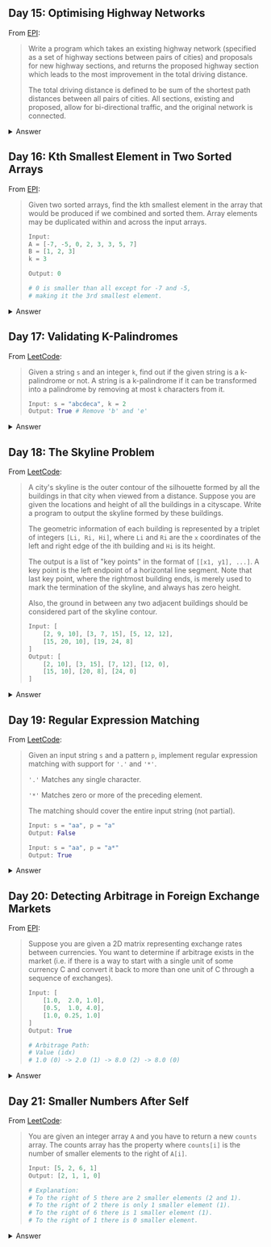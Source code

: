 ## Day 15: Optimising Highway Networks

From [EPI](https://github.com/adnanaziz/EPIJudge/blob/master/epi_judge_python/road_network.py):

> Write a program which takes an existing highway network (specified as a set of highway sections between pairs of cities) and proposals for new highway sections, and returns the proposed highway section which leads to the most improvement in the total driving distance.
> 
> The total driving distance is defined to be sum of the shortest path distances between all pairs of cities. All sections, existing and proposed, allow for bi-directional traffic, and the original network is connected.
>

<details><summary>Answer</summary>

View [walkthrough](https://yao.page/posts/optimising-highway-networks-python/):

```py
Highway = collections.namedtuple('Highway', ('x', 'y', 'dist'))

def find_best_proposal(H, P, n):

    # Computing existing shortest distances
    M = [[math.inf for _ in range(n)] for _ in range(n)]

    for i in range(n):
        M[i][i] = 0

    for h in H:
        M[h.x][h.y] = M[h.y][h.x] = h.dist

    for k, i, j in itertools.product(range(n), repeat=3):
        M[i][j] = min(M[i][j], M[i][k] + M[k][j])

    # Evaluating proposals
    best_proposal, best_savings = None, None

    for p in P:

        total_savings = 0

        for i, j in itertools.product(range(n), repeat=2):
            savings = M[i][j] - (M[i][p.x] + p.dist + M[p.y][j])
            total_savings += max(savings, 0)

        if not best_savings or total_savings > best_savings:
            best_proposal, best_savings = p, total_savings

    return best_proposal
```

</details>

## Day 16: Kth Smallest Element in Two Sorted Arrays

From [EPI](https://github.com/adnanaziz/EPIJudge/blob/master/epi_judge_python/kth_largest_element_in_two_sorted_arrays.py):

> Given two sorted arrays, find the kth smallest element in the array that would be produced if we combined and sorted them. Array elements may be duplicated within and across the input arrays.
>
> ```py
> Input: 
> A = [-7, -5, 0, 2, 3, 3, 5, 7]
> B = [1, 2, 3]
> k = 3
> 
> Output: 0
> 
> # 0 is smaller than all except for -7 and -5,
> # making it the 3rd smallest element.
> ```

<details><summary>Answer</summary>

View [walkthrough](https://yao.page/posts/kth-smallest-element-in-two-sorted-arrays-python/):

```py
def find_kth_smallest(A, B, k):

    lo = max(0, k - len(B))
    hi = min(len(A), k)

    def get_val(arr, i):
        if 0 <= i <= len(arr) - 1:
            return arr[i]
        return math.inf * (-1 if i < 0 else 1)

    while lo <= hi:
        A_size = (lo + hi) // 2
        B_size = k - A_size

        A_left, A_right = get_val(A, A_size-1), get_val(A, A_size)
        B_left, B_right = get_val(B, B_size-1), get_val(B, B_size)

        if A_left <= B_right and B_left <= A_right:
            return max(A_left, B_left)

        elif A_left > B_right:
            lo, hi = lo, A_size - 1

        else:  # B_left > A_right
            lo, hi = A_size + 1, hi
```

</details>

## Day 17: Validating K-Palindromes

From [LeetCode](https://leetcode.com/problems/valid-palindrome-iii/):

> Given a string `s` and an integer `k`, find out if the given string is a k-palindrome or not. A string is a k-palindrome if it can be transformed into a palindrome by removing at most `k` characters from it.
>
> ```py
> Input: s = "abcdeca", k = 2
> Output: True # Remove 'b' and 'e'
> ```

<details><summary>Answer</summary>

View [walkthrough](https://yao.page/posts/validating-k-palindromes-python/):

```py
def is_k_palindrome(s, k):
    def delete_dist(a, b):
        DP = [i + 1 for i in range(len(a))]
        
        for j in range(len(b)):
            
            new_DP = DP[:]

            for i in range(len(a)):
                if a[i] == b[j]:
                    new_DP[i] = (
                        # a[:i] -> b[:j]
                        DP[i-1] if i > 0 else j
                    )
                    
                else:
                    new_DP[i] = min(
                        # a[:i] -> b[:j+1], remove a[i]
                        (new_DP[i-1] if i > 0 else j + 1) + 1,
                        # b[:j] -> a[:i+1], remove b[j]
                        DP[i] + 1
                    )
                    
            DP = new_DP
        
        return DP[-1]
    
    return delete_dist(s, s[::-1]) <= 2 * k
```

</details>

## Day 18: The Skyline Problem

From [LeetCode](https://leetcode.com/problems/the-skyline-problem/):

> A city's skyline is the outer contour of the silhouette formed by all the buildings in that city when viewed from a distance. Suppose you are given the locations and height of all the buildings in a cityscape. Write a program to output the skyline formed by these buildings.
>
> The geometric information of each building is represented by a triplet of integers `[Li, Ri, Hi]`, where `Li` and `Ri` are the `x` coordinates of the left and right edge of the ith building and `Hi` is its height.
> 
> The output is a list of "key points" in the format of `[[x1, y1], ...]`. A key point is the left endpoint of a horizontal line segment. Note that last key point, where the rightmost building ends, is merely used to mark the termination of the skyline, and always has zero height.
>
> Also, the ground in between any two adjacent buildings should be considered part of the skyline contour.
>
> ```py
> Input: [
>     [2, 9, 10], [3, 7, 15], [5, 12, 12],
>     [15, 20, 10], [19, 24, 8]
> ]
> Output: [
>     [2, 10], [3, 15], [7, 12], [12, 0],
>     [15, 10], [20, 8], [24, 0]
> ]
> ```

<details><summary>Answer</summary>

View [walkthrough](https://yao.page/posts/the-skyline-problem-python/):

```py
import collections

Building = collections.namedtuple('Building', ('l', 'r', 'h'))
Active = collections.namedtuple('Active', ('val', 'b'))

def get_skyline(buildings):
    scan = collections.defaultdict(
        lambda: collections.defaultdict(list)
    )
    B = []
    for b_idx, b in enumerate(buildings):
        l, r, h = b
        B.append(Building(l, r, h))
        scan[l]['left'].append(b_idx)
        scan[r]['right'].append(b_idx)

    active = []
    res = []
    scan = sorted(scan.items())

    for x, data in scan:
        while active and active[0].b.r <= x:
            heapq.heappop(active)

        for b_idx in data['left']:
            heapq.heappush(
                active,
                Active(-B[b_idx].h, B[b_idx])
            )

        if not res:
            res.append((x, active[0].b.h))
        elif not active:
            res.append((x, 0))
        elif active[0].b.h != res[-1][1]:
            res.append((x, active[0].b.h))

    return res
```

</details>

## Day 19: Regular Expression Matching

From [LeetCode](https://leetcode.com/problems/regular-expression-matching/):

> Given an input string `s` and a pattern `p`, implement regular expression matching with support for `'.'` and `'*'`.
>
> `'.'` Matches any single character.
>
> `'*'` Matches zero or more of the preceding element.
>
> The matching should cover the entire input string (not partial).
>  
> ```py
> Input: s = "aa", p = "a"
> Output: False
> ```
> ```py
> Input: s = "aa", p = "a*"
> Output: True
> ```


<details><summary>Answer</summary>

View [walkthrough](https://yao.page/posts/regular-expression-matching-python/):

```py
def is_match(s, p):

    n, m = len(s), len(p)
    
    # Initialise DP array
    DP = [
        [False for _ in range(m+1)]
        for _ in range(n+1)
    ]

    # Empty substring vs empty pattern
    DP[0][0] = True

    # Empty substring vs non-empty subpatterns
    for j in range(2, m+1, 2):
        if p[j-1] == '*':
            DP[0][j] |= DP[0][j-2]

    # Non-empty substrings vs non-empty subpatterns
    for i in range(1, n+1):
        for j in range(1, m+1):

            # Case 1: Matching tails
            # (x matches x -> xy matches xy)
            if is_eq(p[j-1], s[i-1]):
                DP[i][j] |= DP[i-1][j-1]

            # Case 2: With '*' Quantifier
            if p[j-1] == '*':

                # Case 2A: Single instance quantifier
                # (x matches x -> x* matches x)
                DP[i][j] |= DP[i][j-1]
                
                # Consider character-quantifier pairs
                if j >= 2:
                    
                    # Case 2B: Multiple instance quantifier
                    # (x* matches x -> x* matches xx)
                    if is_eq(p[j-2], s[i-1]):
                        DP[i][j] |= DP[i-1][j]

                    # Case 2C: Zero instance quantifier
                    # (x matches x -> xy* matches x)
                    DP[i][j] |= DP[i][j-2]

    return DP[-1][-1]
```

</details>

## Day 20: Detecting Arbitrage in Foreign Exchange Markets

From [EPI](https://github.com/adnanaziz/EPIJudge/blob/master/epi_judge_python/arbitrage.py):

> Suppose you are given a 2D matrix representing exchange rates between currencies. You want to determine if arbitrage exists in the market (i.e. if there is a way to start with a single unit of some currency C and convert it back to more than one unit of C through a sequence of exchanges).
>
> ```py
> Input: [
>     [1.0,  2.0, 1.0],
>     [0.5,  1.0, 4.0],
>     [1.0, 0.25, 1.0]
> ]
> Output: True
>
> # Arbitrage Path:
> # Value (idx)
> # 1.0 (0) -> 2.0 (1) -> 8.0 (2) -> 8.0 (0)
> ```

<details><summary>Answer</summary>

View [walkthrough](https://yao.page/posts/detecting-arbitrage-in-foreign-exchange-markets-python/):

```py
def has_arbitrage(M):
    
    n = len(M)

    # Apply log on edges, flip signs
    for i, j in itertools.product(range(n), repeat=2):
        M[i][j] = -math.log2(M[i][j])

    # Track shortest "dist" from source for each node
    D = [math.inf for _ in range(n)]
    D[0] = 0
 
    # Run Bellman-Ford
    for _ in range(n):
        for i, j in itertools.product(range(n), repeat=2):
            D[j] = min(D[j], D[i] + M[i][j])
    
    # Check for -ve cycles
    for i, j in itertools.product(range(n), repeat=2):
        if D[i] + M[i][j] < D[j]:
            return True

    return False
```

</details>

## Day 21: Smaller Numbers After Self

From [LeetCode](https://leetcode.com/problems/count-of-smaller-numbers-after-self/):

> You are given an integer array `A` and you have to return a new `counts` array. The counts array has the property where `counts[i]` is the number of smaller elements to the right of `A[i]`.
>
> ```py
> Input: [5, 2, 6, 1]
> Output: [2, 1, 1, 0]
> 
> # Explanation:
> # To the right of 5 there are 2 smaller elements (2 and 1).
> # To the right of 2 there is only 1 smaller element (1).
> # To the right of 6 there is 1 smaller element (1).
> # To the right of 1 there is 0 smaller element.
> ```

<details><summary>Answer</summary>

View [walkthrough](https://yao.page/posts/smaller-numbers-after-self-python/):

```py
import collections

Entry = collections.namedtuple('Entry', ('val', 'prev_i'))

def count_smaller(A):

    n = len(A)

    # Output array, keeps track of counts for each index
    counts = [0 for _ in range(n)]

    # Attach original index to each value
    A = [Entry(val, i) for i, val in enumerate(A)]
    
    # Define merge algo
    def merge(L1, L2):
        i = j = 0
        L3 = []

        while i < len(L1) and j < len(L2):
            if L1[i].val <= L2[j].val:
                # Index j captures the number of smaller
                # elements found on the right
                counts[L1[i].prev_i] += j
                L3.append(L1[i])
                i += 1
                
            else: # L1[i].val > L2[j].val
                L3.append(L2[j])
                j += 1

        while i < len(L1):
            counts[L1[i].prev_i] += j
            L3.append(L1[i])
            i += 1
        
        while j < len(L2):
            L3.append(L2[j])
            j += 1
                            
        return L3
    
    # Define mergesort algo
    def msort(s, l):
        if s > l:
            return []
        elif s == l:
            return [A[s]]

        m = (s + l) // 2
        return merge(msort(s, m), msort(m+1, l))

    # Run mergesort
    msort(0, n-1) 
    return counts
```

</details>
